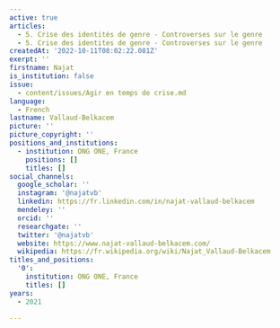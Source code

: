 ```yaml
---
active: true
articles:
  - 5. Crise des identités de genre - Controverses sur le genre
  - 5. Crise des identites de genre - Controverses sur le genre
createdAt: '2022-10-11T08:02:22.081Z'
exerpt: ''
firstname: Najat
is_institution: false
issue:
  - content/issues/Agir en temps de crise.md
language:
  - French
lastname: Vallaud-Belkacem
picture: ''
picture_copyright: ''
positions_and_institutions:
  - institution: ONG ONE, France
    positions: []
    titles: []
social_channels:
  google_scholar: ''
  instagram: '@najatvb'
  linkedin: https://fr.linkedin.com/in/najat-vallaud-belkacem
  mendeley: ''
  orcid: ''
  researchgate: ''
  twitter: '@najatvb'
  website: https://www.najat-vallaud-belkacem.com/
  wikipedia: https://fr.wikipedia.org/wiki/Najat_Vallaud-Belkacem
titles_and_positions:
  '0':
    institution: ONG ONE, France
    titles: []
years:
  - 2021

---
```

